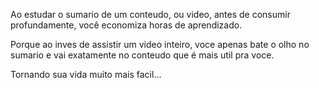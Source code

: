 Ao estudar o sumario de um conteudo, ou video, antes de consumir profundamente, você economiza horas de aprendizado. 

Porque ao inves de assistir um video inteiro, voce apenas bate o olho no sumario e vai exatamente no conteudo que é mais util pra voce.

Tornando sua vida muito mais facil... 

